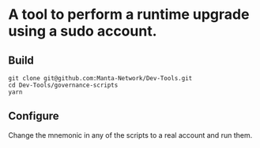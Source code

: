 # A tool to perform a runtime upgrade using a sudo account.

## Build
```shell
git clone git@github.com:Manta-Network/Dev-Tools.git
cd Dev-Tools/governance-scripts
yarn
```

## Configure
Change the mnemonic in any of the scripts to a real account and run them.
